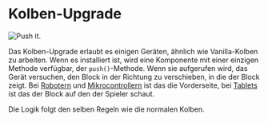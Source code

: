 # Kolben-Upgrade

![Push it.](oredict:oc:pistonUpgrade)

Das Kolben-Upgrade erlaubt es einigen Geräten, ähnlich wie Vanilla-Kolben zu arbeiten. Wenn es installiert ist, wird eine Komponente mit einer einzigen Methode verfügbar, der `push()`-Methode. Wenn sie aufgerufen wird, das Gerät versuchen, den Block in der Richtung zu verschieben, in die der Block zeigt. Bei [Robotern](../block/robot.md) und [Mikrocontrollern](../block/microcontroller.md) ist das die Vorderseite, bei [Tablets](tablets.md) ist das der Block auf den der Spieler schaut.

Die Logik folgt den selben Regeln wie die normalen Kolben.
